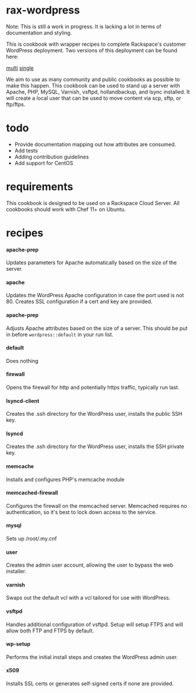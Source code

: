 rax-wordpress
=============
Note: This is still a work in progress. It is lacking a lot in terms of
documentation and styling.

This is cookbook with wrapper recipes to complete Rackspace's customer
WordPress deployment. Two versions of this deployment can be found here:


[multi](https://github.com/rackspace-orchestration-templates/wordpress-multi)
[single](https://github.com/rackspace-orchestration-templates/wordpress-single)

We aim to use as many community and public cookbooks as
possible to make this happen. This cookbook can be used to stand up a server
with Apache, PHP, MySQL, Varnish, vsftpd, hollandbackup, and lsync installed.
It will create a local user that can be used to move content via scp, sftp, or
ftp/ftps.

todo
====
* Provide documentation mapping out how attributes are consumed.
* Add tests
* Adding contribution guidelines
* Add support for CentOS

requirements
============
This cookbook is designed to be used on a Rackspace Cloud Server. All cookbooks
should work with Chef 11+ on Ubuntu.

recipes
=======
#### apache-prep
Updates parameters for Apache automatically based on the size of the server.

#### apache
Updates the WordPress Apache configuration in case the port used is not 80.
Creates SSL configuration if a cert and key are provided.

#### apache-prep
Adjusts Apache attributes based on the size of a server.  This should be put in
before `wordpress::default` in your run list.

#### default
Does nothing

#### firewall
Opens the firewall for http and potentially https traffic, typically run last.

#### lsyncd-client
Creates the .ssh directory for the WordPress user, installs the public SSH key.

#### lsyncd
Creates the .ssh directory for the WordPress user, installs the SSH private
key.

#### memcache
Installs and configures PHP's memcache module

#### memcached-firewall
Configures the firewall on the memcached server. Memcached requires no
authentication, so it's best to lock down access to the service.

#### mysql
Sets up /root/.my.cnf

#### user
Creates the admin user account, allowing the user to bypass the web installer.

#### varnish
Swaps out the default vcl with a vcl tailored for use with WordPress.

#### vsftpd
Handles additional configuration of vsftpd. Setup will setup FTPS and will
allow both FTP and FTPS by default.

#### wp-setup
Performs the initial install steps and creates the WordPress admin user.

#### x509
Installs SSL certs or generates self-signed certs if none are provided.
